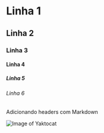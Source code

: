 # Linha 1
## Linha 2
### Linha 3
#### Linha 4
##### Linha 5
###### Linha 6

Adicionando headers com Markdown

![Image of Yaktocat](https://octodex.github.com/images/yaktocat.png)
